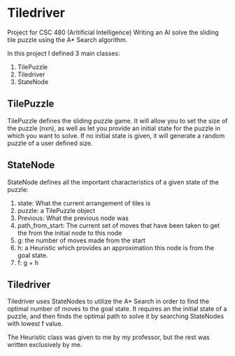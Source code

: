 # Tiledriver
Project for CSC 480 (Aritificial Intelligence) Writing an AI solve the sliding tile puzzle using the A* Search algorithm.

In this project I defined 3 main classes:

1. TilePuzzle
2. Tiledriver
3. StateNode

## TilePuzzle
TilePuzzle defines the sliding puzzle game. It will allow you to set the size of the puzzle (nxn), as well as let you provide an initial state for the puzzle 
in which you want to solve. If no initial state is given, it will generate a random puzzle of a user defined size. 

## StateNode
StateNode defines all the important characteristics of a given state of the puzzle:

1. state: What the current arrangement of tiles is
2. puzzle: a TilePuzzle object
2. Previous: What the previous node was
3. path_from_start: The current set of moves that have been taken to get the from the initial node to this node
4. g: the number of moves made from the start
5. h: a Heuristic which provides an approximation this node is from the goal state. 
6. f: g + h


## Tiledriver

Tiledriver uses StateNodes to utilize the A* Search in order to find the optimal number of moves to the goal state. 
It requires an the initial state of a puzzle, and then finds the optimal path to solve it by searching StateNodes with lowest f value.




The Heuristic class was given to me by my professor, but the rest was written exclusively by me.

